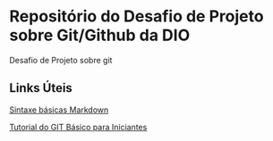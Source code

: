 # Repositório do Desafio de Projeto sobre Git/Github da DIO
Desafio de Projeto sobre git

## Links Úteis
[Sintaxe básicas Markdown](https://www.markdownguide.org/basic-syntax/)

[Tutorial do GIT Básico para Iniciantes](https://www.hostinger.com.br/tutoriais/tutorial-do-git-basics-introducao)
